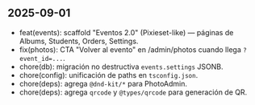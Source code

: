 ## 2025-09-01

- feat(events): scaffold "Eventos 2.0" (Pixieset-like) — páginas de Albums, Students, Orders, Settings.
- fix(photos): CTA "Volver al evento" en /admin/photos cuando llega `?event_id=...`.
- chore(db): migración no destructiva `events.settings` JSONB.
- chore(config): unificación de paths en `tsconfig.json`.
- chore(deps): agrega `@dnd-kit/*` para PhotoAdmin.
- chore(deps): agrega `qrcode` y `@types/qrcode` para generación de QR.
